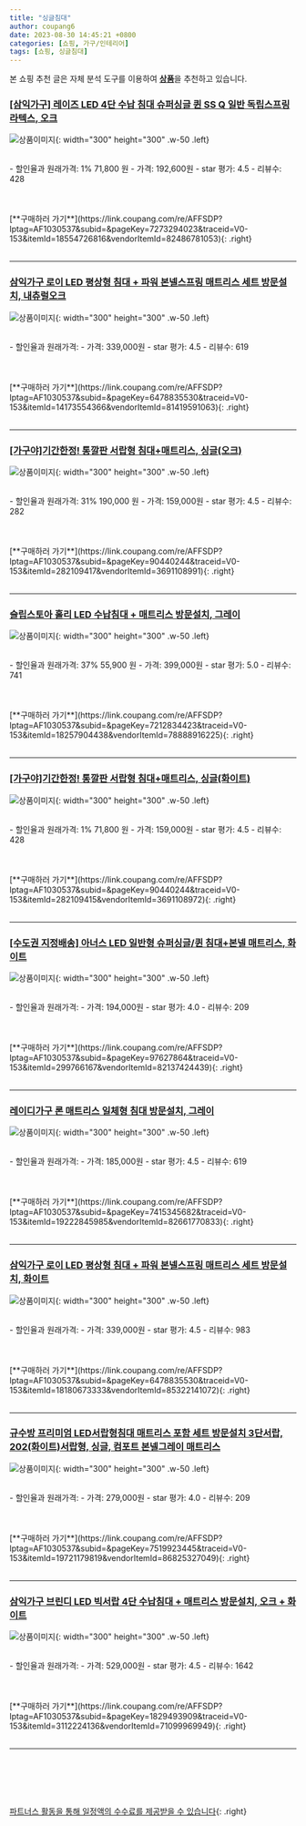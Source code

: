 ```yaml
---
title: "싱글침대"
author: coupang6
date: 2023-08-30 14:45:21 +0800
categories: [쇼핑, 가구/인테리어]
tags: [쇼핑, 싱글침대]
---
```


본 쇼핑 추천 글은 자체 분석 도구를 이용하여 [**상품**](https://link.coupang.com/a/bao1ui)을 추천하고 있습니다.

### [[삼익가구] 레이즈 LED 4단 수납 침대 슈퍼싱글 퀸 SS Q 일반 독립스프링 라텍스, 오크](https://link.coupang.com/re/AFFSDP?lptag=AF1030537&subid=&pageKey=7273294023&traceid=V0-153&itemId=18554726816&vendorItemId=82486781053)

![상품이미지](https://thumbnail7.coupangcdn.com/thumbnails/remote/230x230ex/image/vendor_inventory/1721/2065501fbc19628d0ef7fe04fd51d88868db926a588050f6f14f87c93a0a.jpg){: width="300" height="300" .w-50 .left}


<br>
- 할인율과 원래가격: 1%  71,800   원
- 가격: 192,600원
- star 평가: 4.5
- 리뷰수: 428
<br>
<br>
<br>
<br>
[**구매하러 가기**](https://link.coupang.com/re/AFFSDP?lptag=AF1030537&subid=&pageKey=7273294023&traceid=V0-153&itemId=18554726816&vendorItemId=82486781053){: .right}
<br>
<br>

---

### [삼익가구 로이 LED 평상형 침대 + 파워 본넬스프링 매트리스 세트 방문설치, 내츄럴오크](https://link.coupang.com/re/AFFSDP?lptag=AF1030537&subid=&pageKey=6478835530&traceid=V0-153&itemId=14173554366&vendorItemId=81419591063)

![상품이미지](https://thumbnail9.coupangcdn.com/thumbnails/remote/230x230ex/image/retail/images/2366226855040172-bbcd483d-5092-483b-ba79-5aaaa45e15d3.jpg){: width="300" height="300" .w-50 .left}


<br>
- 할인율과 원래가격: 
- 가격: 339,000원
- star 평가: 4.5
- 리뷰수: 619
<br>
<br>
<br>
<br>
[**구매하러 가기**](https://link.coupang.com/re/AFFSDP?lptag=AF1030537&subid=&pageKey=6478835530&traceid=V0-153&itemId=14173554366&vendorItemId=81419591063){: .right}
<br>
<br>

---

### [[가구야]기간한정! 통깔판 서랍형 침대+매트리스, 싱글(오크)](https://link.coupang.com/re/AFFSDP?lptag=AF1030537&subid=&pageKey=90440244&traceid=V0-153&itemId=282109417&vendorItemId=3691108991)

![상품이미지](https://thumbnail8.coupangcdn.com/thumbnails/remote/230x230ex/image/vendor_inventory/7d86/102785b5ec1615046532c5971e4045394701dd01e6acd1d3823383a0d322.jpg){: width="300" height="300" .w-50 .left}


<br>
- 할인율과 원래가격: 31%  190,000   원
- 가격: 159,000원
- star 평가: 4.5
- 리뷰수: 282
<br>
<br>
<br>
<br>
[**구매하러 가기**](https://link.coupang.com/re/AFFSDP?lptag=AF1030537&subid=&pageKey=90440244&traceid=V0-153&itemId=282109417&vendorItemId=3691108991){: .right}
<br>
<br>

---

### [슬립스토아 홀리 LED 수납침대 + 매트리스 방문설치, 그레이](https://link.coupang.com/re/AFFSDP?lptag=AF1030537&subid=&pageKey=7212834423&traceid=V0-153&itemId=18257904438&vendorItemId=78888916225)

![상품이미지](https://thumbnail10.coupangcdn.com/thumbnails/remote/230x230ex/image/retail/images/6123919677071854-23c6c79c-03cf-4b81-b2f5-66884b4cd20c.jpg){: width="300" height="300" .w-50 .left}


<br>
- 할인율과 원래가격: 37%  55,900   원
- 가격: 399,000원
- star 평가: 5.0
- 리뷰수: 741
<br>
<br>
<br>
<br>
[**구매하러 가기**](https://link.coupang.com/re/AFFSDP?lptag=AF1030537&subid=&pageKey=7212834423&traceid=V0-153&itemId=18257904438&vendorItemId=78888916225){: .right}
<br>
<br>

---

### [[가구야]기간한정! 통깔판 서랍형 침대+매트리스, 싱글(화이트)](https://link.coupang.com/re/AFFSDP?lptag=AF1030537&subid=&pageKey=90440244&traceid=V0-153&itemId=282109415&vendorItemId=3691108972)

![상품이미지](https://thumbnail6.coupangcdn.com/thumbnails/remote/230x230ex/image/vendor_inventory/d682/2cc9040d3664606f0999190faa06d96373bcd91989399a22c02af6cc8030.jpg){: width="300" height="300" .w-50 .left}


<br>
- 할인율과 원래가격: 1%  71,800   원
- 가격: 159,000원
- star 평가: 4.5
- 리뷰수: 428
<br>
<br>
<br>
<br>
[**구매하러 가기**](https://link.coupang.com/re/AFFSDP?lptag=AF1030537&subid=&pageKey=90440244&traceid=V0-153&itemId=282109415&vendorItemId=3691108972){: .right}
<br>
<br>

---

### [[수도권 지정배송] 아너스 LED 일반형 슈퍼싱글/퀸 침대+본넬 매트리스, 화이트](https://link.coupang.com/re/AFFSDP?lptag=AF1030537&subid=&pageKey=97627864&traceid=V0-153&itemId=299766167&vendorItemId=82137424439)

![상품이미지](https://thumbnail8.coupangcdn.com/thumbnails/remote/230x230ex/image/vendor_inventory/1d0a/1cb20f1ca131c4d2f4f8303c6af24baef09db90704b201223ac85d621abb.jpg){: width="300" height="300" .w-50 .left}


<br>
- 할인율과 원래가격: 
- 가격: 194,000원
- star 평가: 4.0
- 리뷰수: 209
<br>
<br>
<br>
<br>
[**구매하러 가기**](https://link.coupang.com/re/AFFSDP?lptag=AF1030537&subid=&pageKey=97627864&traceid=V0-153&itemId=299766167&vendorItemId=82137424439){: .right}
<br>
<br>

---

### [레이디가구 론 매트리스 일체형 침대 방문설치, 그레이](https://link.coupang.com/re/AFFSDP?lptag=AF1030537&subid=&pageKey=7415345682&traceid=V0-153&itemId=19222845985&vendorItemId=82661770833)

![상품이미지](https://thumbnail7.coupangcdn.com/thumbnails/remote/230x230ex/image/retail/images/3472251498277734-b17891f7-16c2-4e90-97d5-206881d6de3d.jpg){: width="300" height="300" .w-50 .left}


<br>
- 할인율과 원래가격: 
- 가격: 185,000원
- star 평가: 4.5
- 리뷰수: 619
<br>
<br>
<br>
<br>
[**구매하러 가기**](https://link.coupang.com/re/AFFSDP?lptag=AF1030537&subid=&pageKey=7415345682&traceid=V0-153&itemId=19222845985&vendorItemId=82661770833){: .right}
<br>
<br>

---

### [삼익가구 로이 LED 평상형 침대 + 파워 본넬스프링 매트리스 세트 방문설치, 화이트](https://link.coupang.com/re/AFFSDP?lptag=AF1030537&subid=&pageKey=6478835530&traceid=V0-153&itemId=18180673333&vendorItemId=85322141072)

![상품이미지](https://thumbnail10.coupangcdn.com/thumbnails/remote/230x230ex/image/retail/images/3574684137564256-6bc565e0-480c-4e10-a28c-39b8989b2960.jpg){: width="300" height="300" .w-50 .left}


<br>
- 할인율과 원래가격: 
- 가격: 339,000원
- star 평가: 4.5
- 리뷰수: 983
<br>
<br>
<br>
<br>
[**구매하러 가기**](https://link.coupang.com/re/AFFSDP?lptag=AF1030537&subid=&pageKey=6478835530&traceid=V0-153&itemId=18180673333&vendorItemId=85322141072){: .right}
<br>
<br>

---

### [규수방 프리미엄 LED서랍형침대 매트리스 포함 세트 방문설치 3단서랍, 202(화이트)서랍형, 싱글, 컴포트 본넬그레이 매트리스](https://link.coupang.com/re/AFFSDP?lptag=AF1030537&subid=&pageKey=7519923445&traceid=V0-153&itemId=19721179819&vendorItemId=86825327049)

![상품이미지](https://thumbnail9.coupangcdn.com/thumbnails/remote/230x230ex/image/vendor_inventory/c6fc/48efd04a74b23d165930e9f6e052a19ce13c4d6a45170ecc2477961af414.jpg){: width="300" height="300" .w-50 .left}


<br>
- 할인율과 원래가격: 
- 가격: 279,000원
- star 평가: 4.0
- 리뷰수: 209
<br>
<br>
<br>
<br>
[**구매하러 가기**](https://link.coupang.com/re/AFFSDP?lptag=AF1030537&subid=&pageKey=7519923445&traceid=V0-153&itemId=19721179819&vendorItemId=86825327049){: .right}
<br>
<br>

---

### [삼익가구 브린디 LED 빅서랍 4단 수납침대 + 매트리스 방문설치, 오크 + 화이트](https://link.coupang.com/re/AFFSDP?lptag=AF1030537&subid=&pageKey=1829493909&traceid=V0-153&itemId=3112224136&vendorItemId=71099969949)

![상품이미지](https://thumbnail6.coupangcdn.com/thumbnails/remote/230x230ex/image/retail/images/10627944246595350-7457026e-abef-46fc-a211-0db4d4277711.png){: width="300" height="300" .w-50 .left}


<br>
- 할인율과 원래가격: 
- 가격: 529,000원
- star 평가: 4.5
- 리뷰수: 1642
<br>
<br>
<br>
<br>
[**구매하러 가기**](https://link.coupang.com/re/AFFSDP?lptag=AF1030537&subid=&pageKey=1829493909&traceid=V0-153&itemId=3112224136&vendorItemId=71099969949){: .right}
<br>
<br>

---
<br><br><br><br><br> [파트너스 활동을 통해 일정액의 수수료를 제공받을 수 있습니다](https://link.coupang.com/a/bao1ui){: .right}